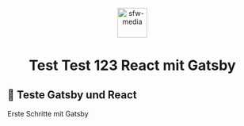 <p align="center">
  <a href="https://www.sfw-media.de/">
    <img alt="sfw-media" src="https://sfw-media.de/wp-content/uploads/2013/03/sfw-media-webdesign-design-und-grafik.png" width="60" />
  </a>
</p>
<h1 align="center">
  Test Test 123 React mit Gatsby
</h1>

## 🚀 Teste Gatsby und React

Erste Schritte mit Gatsby
